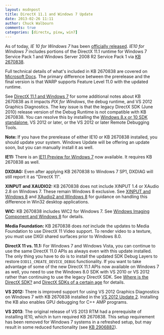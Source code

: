 ```yaml
---
layout: msdnpost
title: DirectX 11.1 and Windows 7 Update
date: 2013-02-26 11:11
author: Chuck Walbourn
comments: true
categories: [directx, pixw, win7]
---
```

As of today, <em>IE 10 for Windows 7</em> has been <a href="https://docs.microsoft.com/en-us/archive/blogs/ie/ie10-for-windows-7-globally-available-for-consumers-and-businesses">officially released</a>. <em>IE10 for Windows 7</em> includes portions of the DirectX 11.1 runtime for Windows 7 Service Pack 1 and Windows Server 2008 R2 Service Pack 1 via <a href="http://support.microsoft.com/kb/2670838">KB 2670838</a>.

Full technical details of what's included in KB 2670838 are covered on <a href="https://docs.microsoft.com/en-us/windows/desktop/direct3darticles/platform-update-for-windows-7">Microsoft Docs</a>. The primary difference between the prerelease and the final version is that WARP supports Feature Level 11.0 with the updated runtime.
<!--more-->

See <a href="https://walbourn.github.io/directx-11-1-and-windows-7/">DirectX 11.1 and Windows 7</a> for some additional notes about KB 2670838 as it impacts <em>PIX for Windows</em>, the debug runtime, and VS 2012 Graphics Diagnostics. The key issue is that the legacy DirectX SDK (June 2010) release version of the Debug Runtime is not compatible with KB 2670838. You can resolve this by installing the <a href="https://developer.microsoft.com/en-us/windows/downloads/sdk-archive/">Windows 8.x or 10 SDK standalone</a>, VS 2012 or later, or the VS 2012 or later Remote Debugging Tools.

<strong>Note: </strong>If you have the prerelease of either IE10 or KB 2670838 installed, you should update your system. Windows Update will be offering an update soon, but you can manually install it as well.

<strong>IE11: </strong>There is an <a href="http://go.microsoft.com/fwlink/?LinkID=316880">IE11 Preview for Windows 7</a> now available. It requires KB 2670838 as well.

<strong>DXDIAG:</strong> Even after applying KB 2670838 to Windows 7 SP1, DXDIAG will still report it as "DirectX 11".

<strong>XINPUT and XAUDIO2: </strong>KB 2670838 does not include XINPUT 1.4 or XAudio 2.8 on Windows 7. These remain Windows 8 exclusive. See <a href="https://walbourn.github.io/xinput-and-windows-8/">XINPUT and Windows 8</a> and <a href="https://walbourn.github.io/xaudio2-and-windows-8/">XAudio2 and Windows 8</a> for guidance on handling this difference in Win32 desktop applications.

<strong>WIC:</strong> KB 2670838 includes WIC2 for Windows 7. See <a href="https://walbourn.github.io/windows-imaging-component-and-windows-8/">Windows Imaging Component and Windows 8</a> for details.

<strong>Media Foundation:</strong> KB 2670838 does <em>not</em> include the updates to Media Foundation to use DirectX 11 Video support. To render video to a texture, you must use DXGI shared surfaces prior to Windows 8.0.

<strong>DirectX 11 vs. 11.1:</strong> For Windows 7 and Windows Vista, you can continue to use the same DirectX 11.0 APIs as always even with this update installed. The only thing you have to do is to install the updated SDK Debug Layers to restore <code>D3D11_CREATE_DEVICE_DEBUG</code> functionality. If you want to take advantage of some of the new DirectX 11.1 APIs now available on Windows 7 as well, you need to use the Windows 8.0 SDK with VS 2010 or VS 2012 rather than continuing to use the legacy DirectX SDK. See <a href="https://aka.ms/dxsdk">Where is the DirectX SDK?</a> and <a href="https://walbourn.github.io/directx-sdks-of-a-certain-age/">DirectX SDKs of a certain age</a> for details.

<strong>VS 2012:</strong> There is improved support for using VS 2012 Graphics Diagnostics on Windows 7 with KB 2670838 installed in the <a href="https://walbourn.github.io/visual-studio-2012-update-2/">VS 2012 Update 2</a>. Installing the KB also enables GPU debugging for C++ AMP programs.

<strong>VS 2013</strong>: The original release of VS 2013 RTM had a prerequisite of installing IE10, which in turn required KB 2670838. This setup requirement has been removed for Windows 7 systems in a refreshed setup, but may result in some reduced functionality (see <a href="http://go.microsoft.com/fwlink/?LinkID=330043">KB 2906882</a>).
